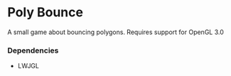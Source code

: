 # Poly Bounce
A small game about bouncing polygons. 
Requires support for OpenGL 3.0

### Dependencies
- LWJGL
